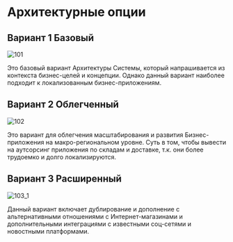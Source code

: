 # Архитектурные опции

## Вариант 1 Базовый
![101](https://i.imgur.com/LPyjcfF.jpg)

Это базовый вариант Архитектуры Системы, который напрашивается из контекста бизнес-целей и концепции. Однако данный вариант наиболее подходит к локализованным бизнес-приложениям.



## Вариант 2 Облегченный
![102](https://i.imgur.com/PLiNLwV.jpg)

Это вариант для облегчения масштабирования и развития Бизнес-приложения на макро-региональном уровне. Суть в том, чтобы вывести на аутсорсинг приложения по складам и доставке, т.к. они более трудоемко и долго локализируются.


## Вариант 3 Расширенный
![103_1](https://i.imgur.com/0UXj5C6.jpg)

Данный вариант включает дублирование и дополнение с альтернативными отношениями с Интернет-магазинами и дополнительными интеграциями с известными соц-сетями и новостными платформами.


